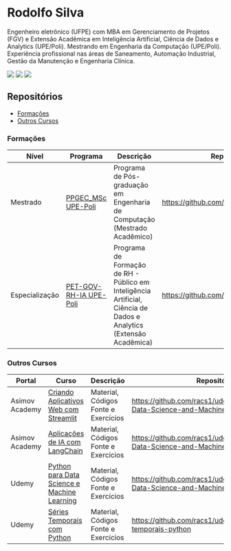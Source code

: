 # Rodolfo Silva

Engenheiro eletrônico (UFPE) com MBA em Gerenciamento de Projetos (FGV) e Extensão Acadêmica em Inteligência Artificial, Ciência de Dados e Analytics (UPE/Poli). Mestrando em Engenharia da Computação (UPE/Poli). Experiência profissional nas áreas de Saneamento, Automação Industrial, Gestão da Manutenção e Engenharia Clínica.

<div> 
  <a href="mailto:racs1@ecomp.poli.br" target="_blank"><img src="https://img.shields.io/badge/Gmail-EA4335?logo=gmail&logoColor=white&style=for-the-badge" target="_blank"></a>
  <a href="https://www.linkedin.com/in/rodolfo-amorim-9a17a038" target="_blank"><img src="https://img.shields.io/badge/-LinkedIn-%230077B5?style=for-the-badge&logo=linkedin&logoColor=white" target="_blank"></a> 
  <a href="http://lattes.cnpq.br/8100311975351369" target="_blank"><img src="https://img.shields.io/badge/-Lattes-183A61?logo=googledocs&logoColor=white&style=for-the-badge" target="_blank"></a>
</div>

## Repositórios
<!-- Material gerado no desenvolvimento de atividades vinculadas aos itens abaixo:  -->

- [Formações](#formações)
- [Outros Cursos](#outros-cursos)
<!-- [Exercícios de Livros](#resolução-de-exercícios) -->

### Formações

| Nível | Programa | Descrição | Repositório | 
|---|---|---|---|
| Mestrado | [PPGEC_MSc UPE-Poli](https://w2.solucaoatrio.net.br/somos/upe-ppgec/index.php/pt/) | Programa de Pós-graduação em Engenharia de Computação (Mestrado Acadêmico) |  https://github.com/racs1/M_PPGEC_UPE
| Especialização | [PET-GOV-RH-IA UPE-Poli](https://www.facepe.br/wp-content/uploads/2021/12/Edital-FACEPE-19-2021-PETGOV-Resultado.pdf) | Programa de Formação de RH - Público em Inteligência Artificial, Ciência de Dados e Analytics (Extensão Acadêmica) | https://github.com/racs1/Ext_PPGEC_UPE

### Outros Cursos

<!--| Portal | Base de Dados | Descrição | Objetivo | Repositório
|---|---|---|---|---|
| Kaggle |[fifa2019](https://www.kaggle.com/karangadiya/fifa19) | Base de dados que contém 89 atributos de 18.2K jogadores de futebol da edição 2019 do FIFA| Agrupamento de Jogadores por Perfil Técnico | https://github.com/racs1/kaggle/tree/main/fifa2019
| DIO.me |[covid19br](https://www.dio.me/projects/criando-modelos-com-python-e-machine-learning-para-prever-a-evolucao-do-covid-19-no-brasil) | Base de dados com informações sobre o covid19 | Investigação dos dados da disseminação do COVID-19 no Brasil | https://github.com/racs1/dio/tree/main/ml-covid19br
| DIO.me | AdventureWorks |Base de dados de venda de produtos|Análise Exploratória com Python e Pandas|https://github.com/racs1/dio/tree/main/analise-de-dados-com-python-pandas
| Udemy | [Diversas](https://www.udemy.com/course/python-para-data-science-e-machine-learning/) | Curso 'Python para Data Science e Machine Learning' | Resolução dos Exercícios | https://github.com/racs1/udemy/tree/main/Python-Data-Science-and-Machine-Learning-Bootcamp -->

| Portal | Curso | Descrição | Repositório
|---|---|---|---|
| Asimov Academy | [Criando Aplicativos Web com Streamlit](https://hub.asimov.academy/curso/criando-aplicativos-web-com-streamlit/) | Material, Códigos Fonte e Exercícios | https://github.com/racs1/udemy/tree/main/Python-Data-Science-and-Machine-Learning-Bootcamp |
| Asimov Academy | [Aplicações de IA com LangChain](https://hub.asimov.academy/curso/aplicacoes-de-ia-com-langchain/) | Material, Códigos Fonte e Exercícios | https://github.com/racs1/udemy/tree/main/Python-Data-Science-and-Machine-Learning-Bootcamp |
| Udemy | [Python para Data Science e Machine Learning](https://www.udemy.com/course/python-para-data-science-e-machine-learning/) | Material, Códigos Fonte e Exercícios | https://github.com/racs1/udemy/tree/main/Python-Data-Science-and-Machine-Learning-Bootcamp |
| Udemy | [Séries Temporais com Python](https://www.udemy.com/course/series-temporais-com-python-i/) | Material, Códigos Fonte e Exercícios | https://github.com/racs1/udemy/tree/main/Series-temporais-python


<!--### Resolução de Exercícios

|Livro | ISBN | Link | Repositório
|---|---|---|---|
|Python Crash Course, 3rd Edition - Eric Matthes| 978-85-7522-843-2 | https://a.co/d/3GqrsYu | https://github.com/racs1/livros-respostas/tree/main/python-crash-course-3rdEdition-matthes -->

